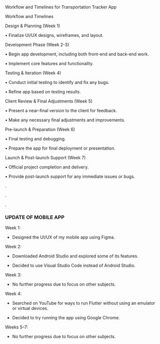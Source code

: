 Workflow and Timelines for Transportation Tracker App

Workflow and Timelines

Design & Planning (Week 1)

•	Finalize UI/UX designs, wireframes, and layout.

Development Phase (Week 2-3)

•	Begin app development, including both front-end and back-end work.

•	Implement core features and functionality. 

Testing & Iteration (Week 4)

•	Conduct initial testing to identify and fix any bugs.

•	Refine app based on testing results.

Client Review & Final Adjustments (Week 5)

•	Present a near-final version to the client for feedback.

•	Make any necessary final adjustments and improvements.

Pre-launch & Preparation (Week 6)

•	Final testing and debugging.

•	Prepare the app for final deployment or presentation.

Launch & Post-launch Support (Week 7)

•	Official project completion and delivery.

•	Provide post-launch support for any immediate issues or bugs.

.

.

.

 
### UPDATE OF MOBILE APP  

Week 1:

- Designed the UI/UX of my mobile app using Figma.
  

Week 2:

- Downloaded Android Studio and explored some of its features.
 
- Decided to use Visual Studio Code instead of Android Studio.
   

Week 3:

- No further progress due to focus on other subjects.
 

Week 4:

- Searched on YouTube for ways to run Flutter without using an emulator or virtual devices.
  
- Decided to try running the app using Google Chrome.
  

Weeks 5–7:

- No further progress due to focus on other subjects.
  
